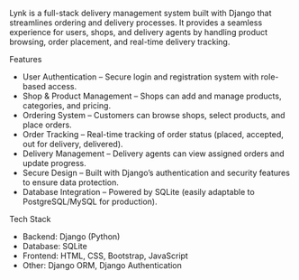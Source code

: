 Lynk is a full-stack delivery management system built with Django that streamlines ordering and delivery processes. It provides a seamless experience for users, shops, and delivery agents by handling product browsing, order placement, and real-time delivery tracking.

Features
 - User Authentication – Secure login and registration system with role-based access.
 - Shop & Product Management – Shops can add and manage products, categories, and pricing.
 - Ordering System – Customers can browse shops, select products, and place orders.
 - Order Tracking – Real-time tracking of order status (placed, accepted, out for delivery, delivered).
 - Delivery Management – Delivery agents can view assigned orders and update progress.
 - Secure Design – Built with Django’s authentication and security features to ensure data protection.
 - Database Integration – Powered by SQLite (easily adaptable to PostgreSQL/MySQL for production).

Tech Stack
 - Backend: Django (Python)
 - Database: SQLite
 - Frontend: HTML, CSS, Bootstrap, JavaScript
 - Other: Django ORM, Django Authentication
